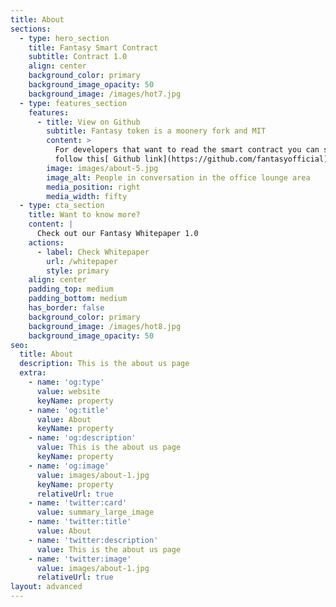 ```yaml
---
title: About
sections:
  - type: hero_section
    title: Fantasy Smart Contract
    subtitle: Contract 1.0
    align: center
    background_color: primary
    background_image_opacity: 50
    background_image: /images/hot7.jpg
  - type: features_section
    features:
      - title: View on Github
        subtitle: Fantasy token is a moonery fork and MIT
        content: >
          For developers that want to read the smart contract you can simple
          follow this[ Github link](https://github.com/fantasyofficial).
        image: images/about-5.jpg
        image_alt: People in conversation in the office lounge area
        media_position: right
        media_width: fifty
  - type: cta_section
    title: Want to know more?
    content: |
      Check out our Fantasy Whitepaper 1.0
    actions:
      - label: Check Whitepaper
        url: /whitepaper
        style: primary
    align: center
    padding_top: medium
    padding_bottom: medium
    has_border: false
    background_color: primary
    background_image: /images/hot8.jpg
    background_image_opacity: 50
seo:
  title: About
  description: This is the about us page
  extra:
    - name: 'og:type'
      value: website
      keyName: property
    - name: 'og:title'
      value: About
      keyName: property
    - name: 'og:description'
      value: This is the about us page
      keyName: property
    - name: 'og:image'
      value: images/about-1.jpg
      keyName: property
      relativeUrl: true
    - name: 'twitter:card'
      value: summary_large_image
    - name: 'twitter:title'
      value: About
    - name: 'twitter:description'
      value: This is the about us page
    - name: 'twitter:image'
      value: images/about-1.jpg
      relativeUrl: true
layout: advanced
---
```

